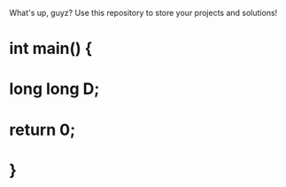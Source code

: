 What's up, guyz? Use this repository to store your projects and solutions!

# **int main() {**
	
# 	**long long D;**
	
# 	**return 0;**
# **}**
